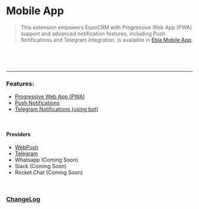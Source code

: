 # Mobile App <a href="YOUR_MOBILE_APP_EXTENSION_LINK" target="_blank" id="ext-version" data-id="YOUR_EXTENSION_ID"></a>

> This extension empowers EspoCRM with Progressive Web App (PWA) support and advanced notification features, including
> Push Notifications and Telegram integration.
> is available
> in [Ebla Mobile App](https://www.eblasoft.com.tr/espocrm-extension-page/espocrm-mobile-app-push-notifications-pwa).

<br>

[//]: # (<iframe width="650" height="315" src="YOUR_MOBILE_APP_VIDEO_LINK" frameborder="0" allow="accelerometer; autoplay; clipboard-write; encrypted-media; gyroscope; picture-in-picture" allowfullscreen></iframe>)
<br>

---

### Features:

- [Progressive Web App (PWA)](pwa.md)
- [Push Notifications](providers/webpush/overview.md)
- [Telegram Notifications (using bot)](providers/telegram/overview.md)

<br>

#### Providers

- [WebPush ](providers/webpush/overview.md)
- [Telegram](providers/telegram/overview.md)
- Whatsapp (Coming Soon)
- Slack (Coming Soon)
- Rocket.Chat (Coming Soon)

<br>

### <font color=gray> [ChangeLog](changelog.md) </font>
